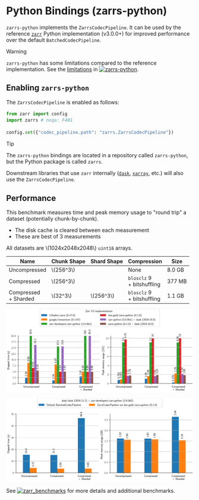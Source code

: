# Python Bindings (zarrs-python)

`zarrs-python` implements the `ZarrsCodecPipeline`.
It can be used by the reference [`zarr`](https://zarr.readthedocs.io/en/main/) Python implementation (v3.0.0+) for improved performance over the default `BatchedCodecPipeline`.

> [!WARNING]
> `zarrs-python` has some limitations compared to the reference implementation.
> See the [limitations](https://github.com/ilan-gold/zarrs-python?tab=readme-ov-file#limitations) in [![zarrs-python](https://img.shields.io/badge/ilan--gold/zarrs--python-GitHub-blue?logo=github)](https://github.com/ilan-gold/zarrs-python).

## Enabling `zarrs-python`

The `ZarrsCodecPipeline` is enabled as follows:

```python
from zarr import config
import zarrs # noqa: F401

config.set({"codec_pipeline.path": "zarrs.ZarrsCodecPipeline"})
```

> [!TIP]
> The `zarrs-python` bindings are located in a repository called `zarrs-python`, but the Python package is called `zarrs`.

Downstream libraries that use `zarr` internally ([`dask`](https://docs.dask.org/en/stable/index.html), [`xarray`](https://docs.xarray.dev/en/stable/), etc.) will also use the `ZarrsCodecPipeline`.

## Performance

This benchmark measures time and peak memory usage to "round trip" a dataset (potentially chunk-by-chunk).
- The disk cache is cleared between each measurement
- These are best of 3 measurements

All datasets are \\(1024x2048x2048\\) `uint16` arrays.

| Name                               | Chunk Shape | Shard Shape | Compression                 | Size   |
|------------------------------------|-------------|-------------|-----------------------------|--------|
| Uncompressed                | \\(256^3\\)     |             | None                        | 8.0 GB |
| Compressed       | \\(256^3\\)     |             | `blosclz` 9 <br> + bitshuffling  | 377 MB |
| Compressed <br> + Sharded | \\(32^3\\)      | \\(256^3\\)     | `blosclz` 9 <br> + bitshuffling  | 1.1 GB |

![benchmark standalone](./zarr_benchmarks/plots/benchmark_roundtrip.svg)

![benchmark dask](./zarr_benchmarks/plots/benchmark_roundtrip_dask.svg)

See [![zarr_benchmarks](https://img.shields.io/badge/LDeakin/zarr__benchmarks-GitHub-blue?logo=github)](https://github.com/LDeakin/zarr_benchmarks) for more details and additional benchmarks.
